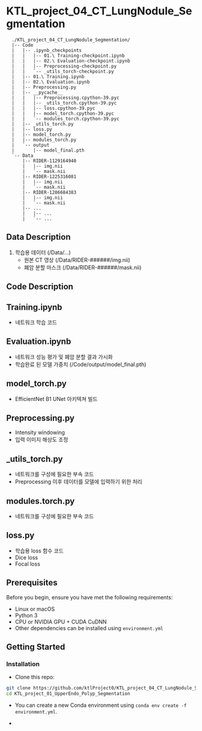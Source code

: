 # KTL_project_04_CT_LungNodule_Segmentation

      ./KTL_project_04_CT_LungNodule_Segmentation/
      |-- Code
      |   |-- .ipynb_checkpoints
      |   |   |-- 01.\ Training-checkpoint.ipynb
      |   |   |-- 02.\ Evaluation-checkpoint.ipynb
      |   |   |-- Preprocessing-checkpoint.py
      |   |   `-- _utils_torch-checkpoint.py
      |   |-- 01.\ Training.ipynb
      |   |-- 02.\ Evaluation.ipynb
      |   |-- Preprocessing.py
      |   |-- __pycache__
      |   |   |-- Preprocessing.cpython-39.pyc
      |   |   |-- _utils_torch.cpython-39.pyc
      |   |   |-- loss.cpython-39.pyc
      |   |   |-- model_torch.cpython-39.pyc
      |   |   `-- modules_torch.cpython-39.pyc
      |   |-- _utils_torch.py
      |   |-- loss.py
      |   |-- model_torch.py
      |   |-- modules_torch.py
      |   `-- output
      |       |-- model_final.pth
      `-- Data
          |-- RIDER-1129164940
          |   |-- img.nii
          |   `-- mask.nii
          |-- RIDER-1225316081
          |   |-- img.nii
          |   `-- mask.nii
          |-- RIDER-1286684383
          |   |-- img.nii
          |   `-- mask.nii
          |-- ...
          |   |-- ...
          |   `-- ...


## Data Description
1. 학습용 데이터 (/Data/...)
   - 원본 CT 영상 (/Data/RIDER-######/img.nii)
   - 폐암 분할 마스크 (/Data/RIDER-######/mask.nii)

## Code Description
## Training.ipynb
  - 네트워크 학습 코드
## Evaluation.ipynb
  - 네트워크 성능 평가 및 폐암 분할 결과 가시화
  - 학습완료 된 모델 가중치 (/Code/output/model_final.pth)
## model_torch.py
  - EfficientNet B1 UNet 아키텍쳐 빌드
## Preprocessing.py
  - Intensity windowing
  - 입력 이미지 해상도 조정
## _utils_torch.py
  - 네트워크를 구성에 필요한 부속 코드
  - Preprocessing 이후 데이터를 모델에 입력하기 위한 처리
## modules.torch.py
  - 네트워크를 구성에 필요한 부속 코드
## loss.py
  - 학습용 loss 함수 코드
  - Dice loss
  - Focal loss

## Prerequisites
Before you begin, ensure you have met the following requirements:
- Linux or macOS
- Python 3
- CPU or NVIDIA GPU + CUDA CuDNN
- Other dependencies can be installed using `environment.yml`
  
## Getting Started
### Installation

- Clone this repo:
```bash
git clone https://github.com/ktlProject0/KTL_project_04_CT_LungNodule_Segmentation.git
cd KTL_project_01_UpperEndo_Polyp_Segmentation
```
 - You can create a new Conda environment using `conda env create -f environment.yml`.

 - 
